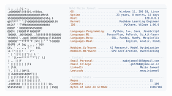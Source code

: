 <picture>
  <source srcset="https://raw.githubusercontent.com/mmazinjameel/mmazinjameel/main/dark_mode.svg?v=1752761449" media="(prefers-color-scheme: dark)">
  <img src="https://raw.githubusercontent.com/mmazinjameel/mmazinjameel/main/light_mode.svg?v=1752761449">
</picture>

